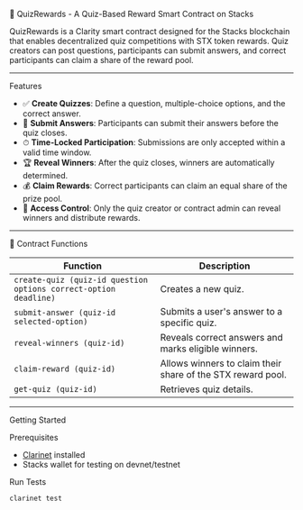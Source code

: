 🧠 QuizRewards - A Quiz-Based Reward Smart Contract on Stacks

QuizRewards is a Clarity smart contract designed for the Stacks blockchain that enables decentralized quiz competitions with STX token rewards. Quiz creators can post questions, participants can submit answers, and correct participants can claim a share of the reward pool.

---

  Features

- ✅ **Create Quizzes**: Define a question, multiple-choice options, and the correct answer.
- 📝 **Submit Answers**: Participants can submit their answers before the quiz closes.
- ⏱ **Time-Locked Participation**: Submissions are only accepted within a valid time window.
- 🏆 **Reveal Winners**: After the quiz closes, winners are automatically determined.
- 💰 **Claim Rewards**: Correct participants can claim an equal share of the prize pool.
- 🔐 **Access Control**: Only the quiz creator or contract admin can reveal winners and distribute rewards.

---

 📄 Contract Functions

| Function | Description |
|---------|-------------|
| `create-quiz (quiz-id question options correct-option deadline)` | Creates a new quiz. |
| `submit-answer (quiz-id selected-option)` | Submits a user's answer to a specific quiz. |
| `reveal-winners (quiz-id)` | Reveals correct answers and marks eligible winners. |
| `claim-reward (quiz-id)` | Allows winners to claim their share of the STX reward pool. |
| `get-quiz (quiz-id)` | Retrieves quiz details. |

---

  Getting Started

 Prerequisites

- [Clarinet](https://docs.stacks.co/write-smart-contracts/clarinet) installed
- Stacks wallet for testing on devnet/testnet

 Run Tests

```bash
clarinet test
